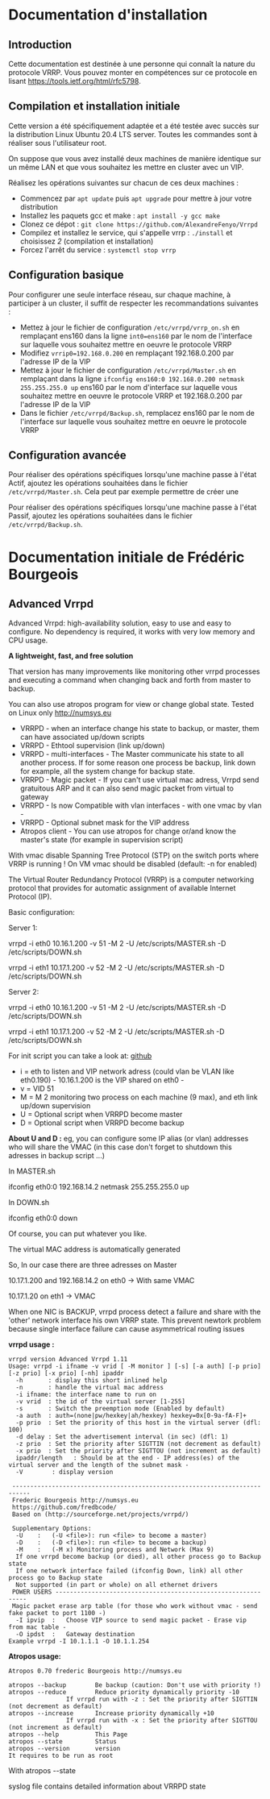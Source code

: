 # Documentation d'installation

## Introduction

Cette documentation est destinée à une personne qui connaît la nature du protocole VRRP. Vous pouvez monter en compétences sur ce protocole en lisant https://tools.ietf.org/html/rfc5798.

## Compilation et installation initiale

Cette version a été spécifiquement adaptée et a été testée avec succès sur la distribution Linux Ubuntu 20.4 LTS server. Toutes les commandes sont à réaliser sous l'utilisateur root.

On suppose que vous avez installé deux machines de manière identique sur un même LAN et que vous souhaitez les mettre en cluster avec un VIP.

Réalisez les opérations suivantes sur chacun de ces deux machines :
- Commencez par `apt update` puis `apt upgrade` pour mettre à jour votre distribution
- Installez les paquets gcc et make : `apt install -y gcc make`
- Clonez ce dépot : `git clone https://github.com/AlexandreFenyo/Vrrpd`
- Compilez et installez le service, qui s'appelle vrrp : `./install` et choisissez *2* (compilation et installation)
- Forcez l'arrêt du service : `systemctl stop vrrp`

## Configuration basique

Pour configurer une seule interface réseau, sur chaque machine, à participer à un cluster, il suffit de respecter les recommandations suivantes :

- Mettez à jour le fichier de configuration `/etc/vrrpd/vrrp_on.sh` en remplaçant ens160 dans la ligne `int0=ens160` par le nom de l'interface sur laquelle vous souhaitez mettre en oeuvre le protocole VRRP
- Modifiez `vrrip0=192.168.0.200` en remplaçant 192.168.0.200 par l'adresse IP de la VIP
- Mettez à jour le fichier de configuration `/etc/vrrpd/Master.sh` en remplaçant dans la ligne `ifconfig ens160:0 192.168.0.200 netmask 255.255.255.0 up` ens160 par le nom d'interface sur laquelle vous souhaitez mettre en oeuvre le protocole VRRP et 192.168.0.200 par l'adresse IP de la VIP
- Dans le fichier `/etc/vrrpd/Backup.sh`, remplacez ens160 par le nom de l'interface sur laquelle vous souhaitez mettre en oeuvre le protocole VRRP

## Configuration avancée

Pour réaliser des opérations spécifiques lorsqu'une machine passe à l'état Actif, ajoutez les opérations souhaitées dans le fichier `/etc/vrrpd/Master.sh`. Cela peut par exemple permettre de créer une 

Pour réaliser des opérations spécifiques lorsqu'une machine passe à l'état Passif, ajoutez les opérations souhaitées dans le fichier `/etc/vrrpd/Backup.sh`.





# Documentation initiale de Frédéric Bourgeois

## Advanced Vrrpd

Advanced Vrrpd: high-availability solution, easy to use and easy to configure.
No dependency is required, it works with very low memory and CPU usage.

**A lightweight, fast, and free solution**  

That version has many improvements like monitoring other vrrpd processes and executing a command when changing back and forth from master to backup. 

You can also use atropos program for view or change global state. 
Tested on Linux only http://numsys.eu

* VRRPD - when an interface change his state to backup, or master, them can have associated up/down scripts
* VRRPD - Ethtool supervision (link up/down)
* VRRPD - multi-interfaces - The Master communicate his state to all another process. If for some reason one process be backup, link down for example, all the system change for backup state.
* VRRPD - Magic packet - If you can't use virtual mac adress, Vrrpd send gratuitous ARP and it can also send magic packet from virtual to gateway
* VRRPD - Is now Compatible with vlan interfaces - with one vmac by vlan -
* VRRPD - Optional subnet mask for the VIP address
* Atropos client - You can use atropos for change or/and know the master's state (for example in supervision script)

With vmac disable Spanning Tree Protocol (STP) on the switch ports where VRRP is running !
On VM vmac should be disabled (default: -n for enabled)

The Virtual Router Redundancy Protocol (VRRP) is a computer networking protocol that provides for automatic assignment of available Internet Protocol (IP).

Basic configuration:

Server 1:

vrrpd -i eth0 10.16.1.200 -v 51 -M 2 -U /etc/scripts/MASTER.sh -D /etc/scripts/DOWN.sh

vrrpd -i eth1 10.17.1.200 -v 52 -M 2 -U /etc/scripts/MASTER.sh -D /etc/scripts/DOWN.sh

Server 2:

vrrpd -i eth0 10.16.1.200 -v 51 -M 2 -U /etc/scripts/MASTER.sh -D /etc/scripts/DOWN.sh

vrrpd -i eth1 10.17.1.200 -v 52 -M 2 -U /etc/scripts/MASTER.sh -D /etc/scripts/DOWN.sh

For init script you can take a look at: [github](https://github.com/fredbcode/Vrrpd/tree/master/configs)

* i = eth to listen and VIP network adress (could vlan be VLAN like eth0.190) - 10.16.1.200 is the VIP shared on eth0 -
* v = VID 51 
* M = M 2 monitoring two process on each machine (9 max), and eth link up/down supervision 
* U = Optional script when VRRPD become master
* D = Optional script when VRRPD become backup

**About U and D :** eg, you can configure some IP alias (or vlan) addresses who will share the VMAC (in this case don't forget to shutdown this adresses in backup script ...)

In MASTER.sh

ifconfig eth0:0 192.168.14.2 netmask 255.255.255.0 up

In DOWN.sh

ifconfig eth0:0 down

Of course, you can put whatever you like.

The virtual MAC address is automatically generated

So, In our case there are three adresses on Master

10.17.1.200 and 192.168.14.2 on eth0 -> With same VMAC

10.17.1.20 on eth1 -> VMAC

When one NIC is BACKUP, vrrpd process detect a failure and share with the 'other' network interface his own VRRP state.
This prevent newtork problem because single interface failure can cause asymmetrical routing issues

**vrrpd usage :**
```
vrrpd version Advanced Vrrpd 1.11
Usage: vrrpd -i ifname -v vrid [ -M monitor ] [-s] [-a auth] [-p prio] [-z prio] [-x prio] [-nh] ipaddr
  -h       : display this short inlined help
  -n       : handle the virtual mac address
  -i ifname: the interface name to run on
  -v vrid  : the id of the virtual server [1-255]
  -s       : Switch the preemption mode (Enabled by default)
  -a auth  : auth=(none|pw/hexkey|ah/hexkey) hexkey=0x[0-9a-fA-F]+
  -p prio  : Set the priority of this host in the virtual server (dfl: 100)
  -d delay : Set the advertisement interval (in sec) (dfl: 1)
  -z prio  : Set the priority after SIGTTIN (not decrement as default)
  -x prio  : Set the priority after SIGTTOU (not increment as default)
  ipaddr/length   : Should be at the end - IP address(es) of the virtual server and the length of the subnet mask - 
  -V        : display version

 ---------------------------------------------------------------------------
 Frederic Bourgeois http://numsys.eu
 https://github.com/fredbcode/
 Based on (http://sourceforge.net/projects/vrrpd/)

 Supplementary Options: 
  -U	:	(-U <file>): run <file> to become a master)
  -D	:	(-D <file>): run <file> to become a backup)
  -M	:	(-M x) Monitoring process and Network (Max 9)
  If one vrrpd become backup (or died), all other process go to Backup state
  If one network interface failed (ifconfig Down, link) all other process go to Backup state
  Not supported (in part or whole) on all ethernet drivers
 POWER USERS --------------------------------------------------------------
 Magic packet erase arp table (for those who work without vmac - send fake packet to port 1100 -)
  -I ipvip	:	Choose VIP source to send magic packet - Erase vip from mac table -
  -O ipdst	:	Gateway destination
Example vrrpd -I 10.1.1.1 -O 10.1.1.254
```
**Atropos usage:**
```
Atropos 0.70 frederic Bourgeois http://numsys.eu

atropos --backup 		Be backup (caution: Don't use with priority !)
atropos --reduce 		Reduce priority dynamically priority -10
				If vrrpd run with -z : Set the priority after SIGTTIN (not decrement as default)
atropos --increase 		Increase priority dynamically +10 
				If vrrpd run with -x : Set the priority after SIGTTOU (not increment as default)
atropos --help			This Page
atropos --state			Status 
atropos --version		version 
It requires to be run as root 
```

With atropos --state

syslog file contains detailed information about VRRPD state 
